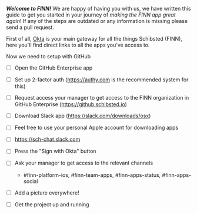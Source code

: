 _**Welcome to FINN!**_ We are happy of having you with us, we have written this guide to get you started in your journey of _making the FINN app great again_! If any of the steps are outdated or any information is missing please send a pull request.

First of all, [Okta](https://schibsted.okta.com) is your main gateway for all the things Schibsted (FINN), here you'll find direct links to all the apps you've access to.

Now we need to setup with GitHub

- [ ] Open the GitHub Enterprise app
- [ ] Set up 2-factor auth (https://authy.com is the recommended system for this)
- [ ] Request access your manager to get access to the FINN organization in GitHub Enterprise (https://github.schibsted.io)

- [ ] Download Slack app (https://slack.com/downloads/osx)
- [ ] Feel free to use your personal Apple account for downloading apps
- [ ] https://sch-chat.slack.com
- [ ] Press the "Sign with Okta" button
- [ ] Ask your manager to get access to the relevant channels
    - #finn-platform-ios, #finn-team-apps, #finn-apps-status, #finn-apps-social
- [ ] Add a picture everywhere!

- [ ] Get the project up and running
